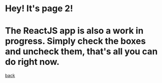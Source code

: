 


# Hey! It's page 2!  

# The ReactJS app is also a work in progress.  Simply check the boxes and uncheck them, that's all you can do right now.

[back](./)
